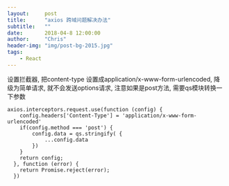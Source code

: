 ```yaml
---
layout:     post
title:      "axios 跨域问题解决办法"
subtitle:   ""
date:       2018-04-8 12:00:00
author:     "Chris"
header-img: "img/post-bg-2015.jpg"
tags:
    - React
---
```



设置拦截器, 把content-type 设置成application/x-www-form-urlencoded, 降级为简单请求, 就不会发送options请求, 注意如果是post方法, 需要qs模块转换一下参数

```
axios.interceptors.request.use(function (config) {
    config.headers['Content-Type'] = 'application/x-www-form-urlencoded'
    if(config.method === 'post') {
        config.data = qs.stringify( {
            ...config.data
        })
    } 
    return config;
  }, function (error) {
    return Promise.reject(error);
  })
```